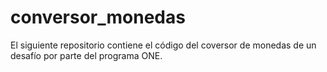# conversor_monedas
El siguiente repositorio contiene el código del coversor de monedas de un desafío por parte del programa ONE.
